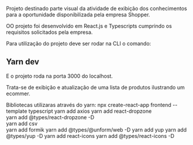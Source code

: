 Projeto destinado parte visual da atividade de exibição dos conhecimentos para a oportunidade disponibilizada pela empresa Shopper.

OO projeto foi desenvolvido em React.js e Typescripts cumprindo os requisitos solicitados pela empresa. 

Para utilização do projeto deve ser rodar na CLI o comando:
 ##	Yarn dev    
E o projeto roda na porta 3000 do localhost.

Trata-se de exibição e atualização de uma lista de produtos ilustrando um ecommer.

Bibliotecas utilizaras através do yarn:
  npx create-react-app frontend --template typescript
  yarn add axios
  yarn add react-dropzone  
  yarn add @types/react-dropzone -D  
  yarn add csv  
  yarn add formik
  yarn add @types/@unform/web -D
  yarn add yup
  yarn add @types/yup -D
  yarn add react-icons
  yarn add @types/react-icons -D
